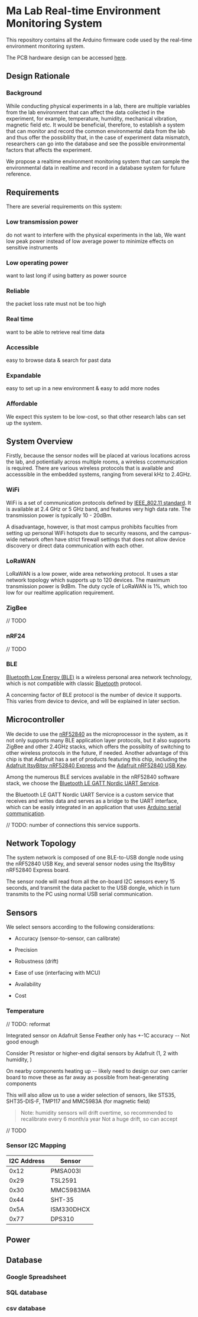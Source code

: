 # Ma Lab Real-time Environment Monitoring System

This repository contains all the Arduino firmware code used by the real-time environment monitoring system.

The PCB hardware design can be accessed [here](https://oshwhub.com/t-k-233/urap-sensor-node-v1). 

## Design Rationale

### Background

While conducting physical experiments in a lab, there are multiple variables from the lab environment that can affect the data collected in the experiment, for example, temperature, humidity, mechanical vibration, magnetic field etc. It would be beneficial, therefore, to establish a system that can monitor and record the common environmental data from the lab and thus offer the possiblilty that, in the case of experiment data mismatch, researchers can go into the database and see the possible environmental factors that affects the experiment.

We propose a realtime environment monitoring system that can sample the environmental data in realtime and record in a database system for future reference.



## Requirements

There are severial requirements on this system:

### Low transmission power

do not want to interfere with the physical experiments in the lab, We want low peak power instead of low average power to minimize effects on sensitive instruments

### Low operating power

want to last long if using battery as power source

### Reliable

the packet loss rate must not be too high

### Real time

want to be able to retrieve real time data

### Accessible

easy to browse data & search for past data

### Expandable

easy to set up in a new environment & easy to add more nodes

### Affordable

We expect this system to be low-cost, so that other research labs can set up the system.



## System Overview

Firstly, because the sensor nodes will be placed at various locations across the lab, and potientially across multiple rooms, a wireless ccommunication is required. There are various wireless protocols that is available and accesssible in the embedded systems, ranging from several kHz to 2.4GHz. 

### WiFi

WiFi is a set of communication protocols defined by [IEEE_802.11 standard](https://www.ieee802.org/11/). It is available at 2.4 GHz or 5 GHz band, and features very high data rate. The transmission power is typically 10 - 20dBm.

A disadvantage, however, is that most campus prohibits faculties from setting up personal WiFi hotspots due to security reasons, and the campus-wide network often have strict firewall settings that does not allow device discovery or direct data communication with each other. 

### LoRaWAN

LoRaWAN is a low power, wide area networking protocol. It uses a star network topology which supports up to 120 devices. The maximum transmission power is 9dBm. The duty cycle of LoRaWAN is 1%, which too low for our realtime application requirement.

### ZigBee

// TODO

### nRF24

// TODO

### BLE

[Bluetooth Low Energy (BLE)](https://bluetoothle.wiki/specifications) is a wireless personal area network technology, which is not compatible with classic [Bluetooth](https://www.bluetooth.com/specifications/specs/) protocol.

A concerning factor of BLE protocol is the number of device it supports. This varies from device to device, and will be explained in later section.



## Microcontroller

We decide to use the [nRF52840](https://www.nordicsemi.com/products/nrf52840) as the microprocessor in the system, as it not only supports many BLE application layer protocols, but it also supports ZigBee and other 2.4GHz stacks, which offers the possiblity of switching to other wireless protocols in the future, if needed. Another advantage of this chip is that Adafruit has a set of products featuring this chip, including the [Adafruit ItsyBitsy nRF52840 Express](https://learn.adafruit.com/adafruit-itsybitsy-nrf52840-express) and the [Adafruit nRF52840 USB Key](https://www.adafruit.com/product/5199).

Among the numerous BLE services available in the nRF52840 software stack, we choose the [Bluetooth LE GATT Nordic UART Service](https://developer.nordicsemi.com/nRF_Connect_SDK/doc/1.4.0/nrf/include/bluetooth/services/nus.html). 

the Bluetooth LE GATT Nordic UART Service is a custom service that receives and writes data and serves as a bridge to the UART interface, which can be easily integrated in an application that uses [Arduino serial communication](https://www.arduino.cc/reference/en/language/functions/communication/serial/).

// TODO: number of connections this service supports.



## Network Topology

The system network is composed of one BLE-to-USB dongle node using the nRF52840 USB Key, and several sensor nodes using the ItsyBitsy nRF52840 Express board.

The sensor node will read from all the on-board I2C sensors every 15 seconds, and transmit the data packet to the USB dongle, which in turn transmits to the PC using normal USB serial communication.



## Sensors

We select sensors according to the following considerations:

- Accuracy (sensor-to-sensor, can calibrate)

- Precision

- Robustness (drift)

- Ease of use (interfacing with MCU)

- Availability

- Cost



### Temperature

// TODO: reformat

Integrated sensor on Adafruit Sense Feather only has +-1C accuracy -- Not good enough

Consider Pt resistor or higher-end digital sensors by Adafruit (1, 2 with humidity, )

On nearby components heating up -- likely need to design our own carrier board to move these as far away as possible from heat-generating components

This will also allow us to use a wider selection of sensors, like STS35, SHT35-DIS-F, TMP117 and MMC5983A (for magnetic field) 

> Note: humidity sensors will drift overtime, so recommended to recalibrate every 6 month/a year
   Not a huge drift, so can accept



// TODO

### Sensor I2C Mapping

| I2C Address | Sensor     |
| ----------- | ---------- |
| 0x12        | PMSA003I   |
| 0x29        | TSL2591    |
| 0x30        | MMC5983MA  |
| 0x44        | SHT-35     |
| 0x5A        | ISM330DHCX |
| 0x77        | DPS310     |

## Power


## Database

### Google Spreadsheet

### SQL database

### csv database



